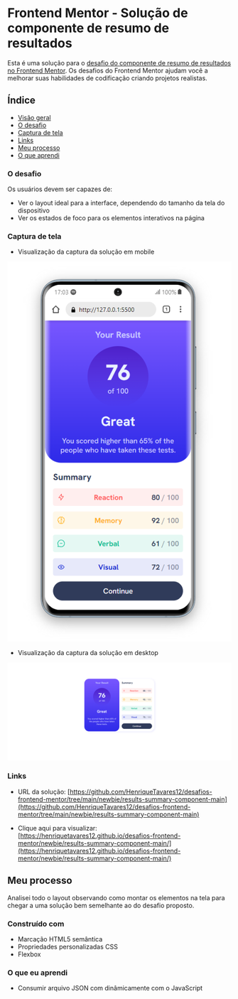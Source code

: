 # Frontend Mentor - Solução de componente de resumo de resultados

Esta é uma solução para o [desafio do componente de resumo de resultados no Frontend Mentor](https://www.frontendmentor.io/challenges/results-summary-component-CE_K6s0maV). Os desafios do Frontend Mentor ajudam você a melhorar suas habilidades de codificação criando projetos realistas.

## Índice

   - [Visão geral](#visão-geral)
   - [O desafio](#o-desafio)
   - [Captura de tela](#captura-de-tela)
   - [Links](#links)
   - [Meu processo](#meu-processo)
   - [O que aprendi](#o-que-aprendi)

### O desafio

Os usuários devem ser capazes de:

- Ver o layout ideal para a interface, dependendo do tamanho da tela do dispositivo
- Ver os estados de foco para os elementos interativos na página

### Captura de tela
- Visualização da captura da solução em mobile

![Visualização da captura da solução em mobile](./assets/images/captura-mobile.PNG)

- Visualização da captura da solução em desktop

![Visualização da captura da solução em desktop](./assets/images/captura-desktop.PNG)


### Links

- URL da solução: [https://github.com/HenriqueTavares12/desafios-frontend-mentor/tree/main/newbie/results-summary-component-main](https://github.com/HenriqueTavares12/desafios-frontend-mentor/tree/main/newbie/results-summary-component-main)

- Clique aqui para visualizar: [https://henriquetavares12.github.io/desafios-frontend-mentor/newbie/results-summary-component-main/](https://henriquetavares12.github.io/desafios-frontend-mentor/newbie/results-summary-component-main/)

## Meu processo
  Analisei todo o layout observando como montar os elementos na tela para chegar a uma solução bem
  semelhante ao do desafio proposto.

### Construído com

- Marcação HTML5 semântica
- Propriedades personalizadas CSS
- Flexbox

### O que eu aprendi
- Consumir arquivo JSON com dinâmicamente com o JavaScript 

